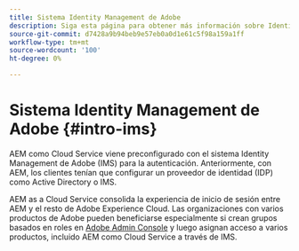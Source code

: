 ```yaml
---
title: Sistema Identity Management de Adobe
description: Siga esta página para obtener más información sobre Identity Management System.
source-git-commit: d7428a9b94beb9e57eb0a0d1e61c5f98a159a1ff
workflow-type: tm+mt
source-wordcount: '100'
ht-degree: 0%

---
```



# Sistema Identity Management de Adobe {#intro-ims}

AEM como Cloud Service viene preconfigurado con el sistema Identity Management de Adobe (IMS) para la autenticación. Anteriormente, con AEM, los clientes tenían que configurar un proveedor de identidad (IDP) como Active Directory o IMS.

AEM as a Cloud Service consolida la experiencia de inicio de sesión entre AEM y el resto de Adobe Experience Cloud. Las organizaciones con varios productos de Adobe pueden beneficiarse especialmente si crean grupos basados en roles en [Adobe Admin Console](/help/onboarding/learn-concepts/admin-console.md) y luego asignan acceso a varios productos, incluido AEM como Cloud Service a través de IMS.